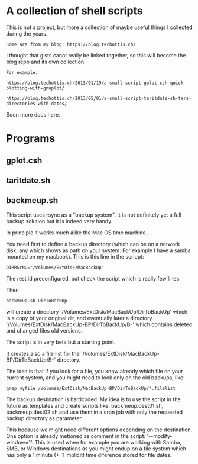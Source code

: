 # A collection of shell scripts

This is not a project, but more a collection of maybe
useful things I collected during the years.

    Some are from my blog: https://blog.techottis.ch/

I thought that gists canot really be linked together,
so this will become the blog repo and its own collection.

    For example:

	https://blog.techottis.ch/2013/01/19/a-small-script-gplot-csh-quick-plotting-with-gnuplot/

	https://blog.techottis.ch/2013/05/01/a-small-script-taritdate-sh-tars-directories-with-dates/
	    
Soon more docs here.

# Programs

## gplot.csh

## taritdate.sh

## backmeup.sh

 This script uses rsync as a "backup system". It is not definitely yet a full backup solution but
 it is indeed very handy.

 In principle it works much alike the Mac OS time machine.

You need first to define a backup directory (which can be on a network disk, any which shows as path on your
system. For example I have a samba mounted on my macbook). This is this line in the scriopt:

    DIRRSYNC="/Volumes/ExtDisk/MacBackUp"

The rest id preconfigured, but check the script which is really few lines.

Then

    backmeup.sh DirToBackUp

will create a directory '/Volumes/ExtDisk/MacBackUp/DirToBackUp' which is a copy of your original dir,
and eventually later a directory '/Volumes/ExtDisk/MacBackUp-BP/DirToBackUp/B-<DATE>' which contains deleted
and changed files old versions.

The script is in very beta but a starting point.

It creates also a file list for the '/Volumes/ExtDisk/MacBackUp-BP/DirToBackUp/B-<DATE>' directory.

The idea is that if you look for a file, you know already which file on your current system,
and you might need to look only on the old backups, like:

    grep myfile /Volumes/ExtDisk/MacBackUp-BP/DirToBackUp/*.filelist

The backup destination is hardcoded. My idea is to use the script in the future as templates
and create scripts like: backmeup.dest01.sh, backmeup.dest02.sh and use them in a cron job
with only the requested backup directory as parameter.

This because we might need different options depending on the destination. One option is already
metioned as comment in the script: '--modify-window=1'.
This is used when for example you are working with Samba, SMB, or Windows destinations as you
might endup on a file system which has only a 1 minute (+-1 implicit) time diference stored
for file dates.
